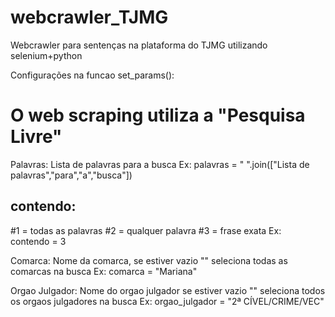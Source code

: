 # webcrawler_TJMG
Webcrawler para sentenças na plataforma do TJMG utilizando selenium+python


Configurações na funcao set_params():


  # O web scraping utiliza a "Pesquisa Livre"

 Palavras: Lista de palavras para a busca
 Ex:
    palavras = " ".join(["Lista de palavras","para","a","busca"])

  ## contendo:
  #1 = todas as palavras
  #2 = qualquer palavra
  #3 = frase exata
  Ex:   
    contendo = 3

  Comarca: Nome da comarca, se estiver vazio "" seleciona todas as comarcas na busca
  Ex:
    comarca = "Mariana"
    
  Orgao Julgador: Nome do orgao julgador se estiver vazio "" seleciona todos os orgaos julgadores na busca
  Ex:
    orgao_julgador = "2ª CÍVEL/CRIME/VEC"

